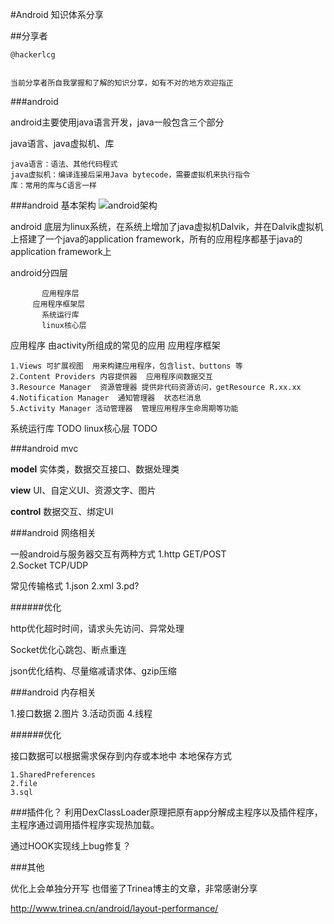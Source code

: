 ﻿#Android 知识体系分享

##分享者

```
@hackerlcg


当前分享者所自我掌握和了解的知识分享，如有不对的地方欢迎指正
```

###android 

android主要使用java语言开发，java一般包含三个部分

java语言、java虚拟机、库

```
java语言：语法、其他代码程式
java虚拟机：编译连接后采用Java bytecode，需要虚拟机来执行指令
库：常用的库与C语言一样
```

###android 基本架构
![android架构](http://images.cnitblog.com/blog/473657/201301/18203746-970e2cbe223e4c1c9ca129e7a2feb6c6.jpg)


android 底层为linux系统，在系统上增加了java虚拟机Dalvik，并在Dalvik虚拟机上搭建了一个java的application framework，所有的应用程序都基于java的application framework上

android分四层

```
       应用程序层
     应用程序框架层
	   系统运行库
       linux核心层

```

应用程序
由activity所组成的常见的应用
应用程序框架

```
1.Views 可扩展视图  用来构建应用程序，包含list、buttons 等
2.Content Providers 内容提供器  应用程序间数据交互
3.Resource Manager  资源管理器 提供非代码资源访问，getResource R.xx.xx
4.Notification Manager  通知管理器  状态栏消息
5.Activity Manager 活动管理器  管理应用程序生命周期等功能
```
系统运行库
TODO
linux核心层
TODO

###android mvc


**model**
实体类，数据交互接口、数据处理类



**view**
UI、自定义UI、资源文字、图片



**control**
数据交互、绑定UI


###android 网络相关

一般android与服务器交互有两种方式
1.http GET/POST  
2.Socket TCP/UDP

常见传输格式
1.json
2.xml
3.pd?

######优化

http优化超时时间，请求头先访问、异常处理

Socket优化心跳包、断点重连

json优化结构、尽量缩减请求体、gzip压缩

###android 内存相关

1.接口数据
2.图片
3.活动页面
4.线程

######优化

接口数据可以根据需求保存到内存或本地中
本地保存方式
```
1.SharedPreferences
2.file
3.sql
```

###插件化？
利用DexClassLoader原理把原有app分解成主程序以及插件程序，主程序通过调用插件程序实现热加载。

通过HOOK实现线上bug修复？

###其他

优化上会单独分开写
也借鉴了Trinea博主的文章，非常感谢分享

http://www.trinea.cn/android/layout-performance/
